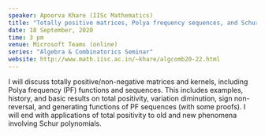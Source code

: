 ```yaml
---
speaker: Apoorva Khare (IISc Mathematics)
title: "Totally positive matrices, Polya frequency sequences, and Schur polynomials (Joint with APRG Seminar)"
date: 18 September, 2020
time: 3 pm
venue: Microsoft Teams (online)
series: "Algebra & Combinatorics Seminar"
website: http://www.math.iisc.ac.in/~khare/algcomb20-22.html
---
```


I will discuss totally positive/non-negative matrices and kernels, including
Polya frequency (PF) functions and sequences. This includes examples, history,
and basic results on total positivity, variation diminution, sign non-reversal,
and generating functions of PF sequences (with some proofs). I will end with
applications of total positivity to old and new phenomena involving Schur polynomials.
